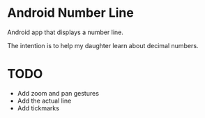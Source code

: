 # Android Number Line
Android app that displays a number line.

The intention is to help my daughter learn about decimal numbers.

# TODO
* Add zoom and pan gestures
* Add the actual line
* Add tickmarks
